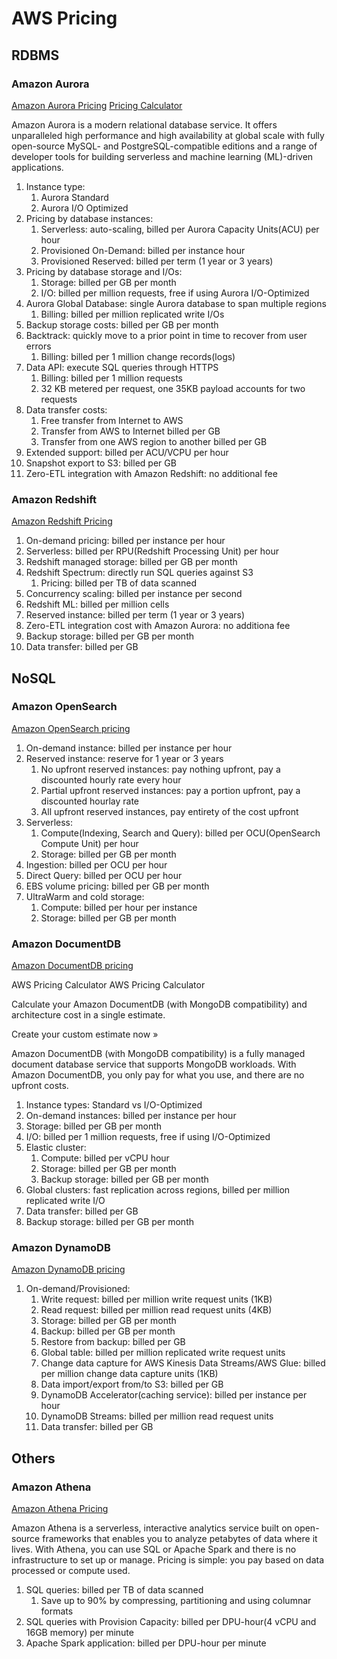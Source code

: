 # AWS Pricing

## RDBMS

### Amazon Aurora

[Amazon Aurora Pricing](https://aws.amazon.com/rds/aurora/pricing/) [Pricing Calculator](https://calculator.aws/#/createCalculator/AuroraMySQL)

Amazon Aurora is a modern relational database service. It offers unparalleled high performance and high availability at global scale with fully open-source MySQL- and PostgreSQL-compatible editions and a range of developer tools for building serverless and machine learning (ML)-driven applications.

1. Instance type:
	1. Aurora Standard
	2. Aurora I/O Optimized
1. Pricing by database instances:
	1. Serverless: auto-scaling, billed per Aurora Capacity Units(ACU) per hour
	2. Provisioned On-Demand: billed per instance hour
	3. Provisioned Reserved: billed per term (1 year or 3 years)
2. Pricing by database storage and I/Os:
	1. Storage: billed per GB per month
	2. I/O: billed per million requests, free if using Aurora I/O-Optimized
3. Aurora Global Database: single Aurora database to span multiple regions
	1. Billing: billed per million replicated write I/Os
4. Backup storage costs: billed per GB per month
5. Backtrack: quickly move to a prior point in time to recover from user errors
	1. Billing: billed per 1 million change records(logs)
6. Data API: execute SQL queries through HTTPS
	1. Billing: billed per 1 million requests
	2. 32 KB metered per request, one 35KB payload accounts for two requests
7. Data transfer costs:
	1. Free transfer from Internet to AWS
	2. Transfer from AWS to Internet billed per GB
	3. Transfer from one AWS region to another billed per GB
8. Extended support: billed per ACU/VCPU per hour
9. Snapshot export to S3: billed per GB
10. Zero-ETL integration with Amazon Redshift: no additional fee

### Amazon Redshift

[Amazon Redshift Pricing](https://aws.amazon.com/redshift/pricing/)

1. On-demand pricing: billed per instance per hour
2. Serverless: billed per RPU(Redshift Processing Unit) per hour
3. Redshift managed storage: billed per GB per month
4. Redshift Spectrum: directly run SQL queries against S3
	1. Pricing: billed per TB of data scanned
5. Concurrency scaling: billed per instance per second
6. Redshift ML: billed per million cells
7. Reserved instance: billed per term (1 year or 3 years)
8. Zero-ETL integration cost with Amazon Aurora: no additiona fee
9. Backup storage: billed per GB per month
10. Data transfer: billed per GB

## NoSQL

### Amazon OpenSearch

[Amazon OpenSearch pricing](https://aws.amazon.com/opensearch-service/pricing/)

1. On-demand instance: billed per instance per hour
2. Reserved instance: reserve for 1 year or 3 years
	1. No upfront reserved instances: pay nothing upfront, pay a discounted hourly rate every hour
	2. Partial upfront reserved instances: pay a portion upfront, pay a discounted hourlay rate
	3. All upfront reserved instances, pay entirety of the cost upfront
3. Serverless:
	1. Compute(Indexing, Search and Query): billed per OCU(OpenSearch Compute Unit) per hour
	2. Storage: billed per GB per month
4. Ingestion: billed per OCU per hour
5. Direct Query: billed per OCU per hour
6. EBS volume pricing: billed per GB per month
7. UltraWarm and cold storage:
	1. Compute: billed per hour per instance
	2. Storage: billed per GB per month

### Amazon DocumentDB

[Amazon DocumentDB pricing](https://aws.amazon.com/documentdb/pricing/)


AWS Pricing Calculator
AWS Pricing Calculator

Calculate your Amazon DocumentDB (with MongoDB compatibility) and architecture cost in a single estimate.

Create your custom estimate now »

Amazon DocumentDB (with MongoDB compatibility) is a fully managed document database service that supports MongoDB workloads. With Amazon DocumentDB, you only pay for what you use, and there are no upfront costs.

1. Instance types: Standard vs I/O-Optimized
2. On-demand instances: billed per instance per hour
3. Storage: billed per GB per month
4. I/O: billed per 1 million requests, free if using I/O-Optimized
5. Elastic cluster:
	1. Compute: billed per vCPU hour
	2. Storage: billed per GB per month
	3. Backup storage: billed per GB per month
6. Global clusters: fast replication across regions, billed per million replicated write I/O
7. Data transfer: billed per GB
8. Backup storage: billed per GB per month

### Amazon DynamoDB

[Amazon DynamoDB pricing](https://aws.amazon.com/dynamodb/pricing/)

1. On-demand/Provisioned:
	1. Write request: billed per million write request units (1KB)
	2. Read request: billed per million read request units (4KB)
	3. Storage: billed per GB per month
	4. Backup: billed per GB per month
	5. Restore from backup: billed per GB
	6. Global table: billed per million replicated write request units
	7. Change data capture for AWS Kinesis Data Streams/AWS Glue: billed per million change data capture units (1KB)
	8. Data import/export from/to S3: billed per GB
	9. DynamoDB Accelerator(caching service): billed per instance per hour
	10. DynamoDB Streams: billed per million read request units
	11. Data transfer: billed per GB


## Others

### Amazon Athena

[Amazon Athena Pricing](https://aws.amazon.com/athena/pricing/)

Amazon Athena is a serverless, interactive analytics service built on open-source frameworks that enables you to analyze petabytes of data where it lives. With Athena, you can use SQL or Apache Spark and there is no infrastructure to set up or manage. Pricing is simple: you pay based on data processed or compute used.

1. SQL queries: billed per TB of data scanned
	1. Save up to 90% by compressing, partitioning and using columnar formats
2. SQL queries with Provision Capacity: billed per DPU-hour(4 vCPU and 16GB memory) per minute
3. Apache Spark application: billed per DPU-hour per minute
